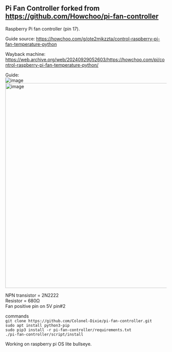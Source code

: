## Pi Fan Controller forked from https://github.com/Howchoo/pi-fan-controller 

Raspberry Pi fan controller (pin 17).

Guide source: https://howchoo.com/g/ote2mjkzzta/control-raspberry-pi-fan-temperature-python

Wayback machine: https://web.archive.org/web/20240929052603/https://howchoo.com/pi/control-raspberry-pi-fan-temperature-python/   

Guide:   
![image](https://github.com/user-attachments/assets/43b06197-f96d-49d5-adef-3aadd77b6014)
<img width="640" alt="image" src="https://github.com/user-attachments/assets/eae617de-9834-44fc-8aab-512cc0a2cb30">

  
NPN transistor = 2N2222  
Resistor = 680Ω  
Fan positive pin on 5V pin#2  

commands  
`git clone https://github.com/Colonel-Dixie/pi-fan-controller.git`    
`sudo apt install python3-pip`      
`sudo pip3 install -r pi-fan-controller/requirements.txt`    
`./pi-fan-controller/script/install`    

Working on raspberry pi OS lite bullseye.
